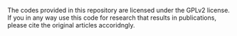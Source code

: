 The codes provided in this repository are licensed under the GPLv2 license. If you in any way use this code for research that results in publications, please cite the original articles accoridngly.
